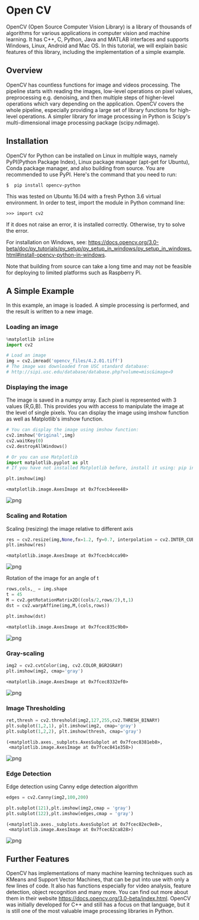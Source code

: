 
# Open CV

OpenCV (Open Source Computer Vision Library) is a library of thousands of algorithms for various applications in computer vision and machine learning. It has C++, C, Python, Java and MATLAB interfaces and supports Windows, Linux, Android and Mac OS. In this tutorial, we will explain basic features of this library, including the implementation of a simple example.

## Overview

OpenCV has countless functions for image and videos processing. The pipeline starts with reading the images, low-level operations on pixel values, preprocessing e.g. denoising, and then multiple steps of higher-level operations which vary depending on the application. OpenCV covers the whole pipeline, especially providing a large set of library functions for high-level operations.
A simpler library for image processing in Python is Scipy's multi-dimensional image processing package (scipy.ndimage).

## Installation

OpenCV for Python can be installed on Linux in multiple ways, namely PyPI(Python Package Index), Linux package manager (apt-get for Ubuntu), Conda package manager, and also building from source. You are recommended to use PyPI. Here's the command that you need to run:
```
$  pip install opencv-python
```

This was tested on Ubuntu 16.04 with a fresh Python 3.6 virtual environment. In order to test, import the module in Python command line:
```
>>> import cv2
```
If it does not raise an error, it is installed correctly. Otherwise, try to solve the error.

For installation on Windows, see: https://docs.opencv.org/3.0-beta/doc/py_tutorials/py_setup/py_setup_in_windows/py_setup_in_windows.html#install-opencv-python-in-windows.

Note that building from source can take a long time and may not be feasible for deploying to limited platforms such as Raspberry Pi.

## A Simple Example
In this example, an image is loaded. A simple processing is performed, and the result is written to a new image.

### Loading an image


```python
%matplotlib inline
import cv2

# Load an image
img = cv2.imread('opencv_files/4.2.01.tiff') 
# The image was downloaded from USC standard database: 
# http://sipi.usc.edu/database/database.php?volume=misc&image=9
```

### Displaying the image

The image is saved in a numpy array. Each pixel is represented with 3 values (R,G,B). This provides you with access to manipulate the image at the level of single pixels.
You can display the image using imshow function as well as Matplotlib's imshow function.


```python
# You can display the image using imshow function:
cv2.imshow('Original',img)
cv2.waitKey(0)
cv2.destroyAllWindows()
```


```python
# Or you can use Matplotlib
import matplotlib.pyplot as plt
# If you have not installed Matplotlib before, install it using: pip install matplotlib

plt.imshow(img)
```




    <matplotlib.image.AxesImage at 0x7fcecb4eee48>




![png](opencv_files/output_5_1.png)


### Scaling and Rotation

Scaling (resizing) the image relative to different axis


```python
res = cv2.resize(img,None,fx=1.2, fy=0.7, interpolation = cv2.INTER_CUBIC)
plt.imshow(res)
```




    <matplotlib.image.AxesImage at 0x7fcecb4cca90>




![png](opencv_files/output_7_1.png)


Rotation of the image for an angle of t


```python
rows,cols,_ = img.shape
t = 45
M = cv2.getRotationMatrix2D((cols/2,rows/2),t,1)
dst = cv2.warpAffine(img,M,(cols,rows))

plt.imshow(dst)
```




    <matplotlib.image.AxesImage at 0x7fcec835c9b0>




![png](opencv_files/output_9_1.png)


### Gray-scaling


```python
img2 = cv2.cvtColor(img, cv2.COLOR_BGR2GRAY)
plt.imshow(img2, cmap='gray')
```




    <matplotlib.image.AxesImage at 0x7fcec8332ef0>




![png](opencv_files/output_11_1.png)


### Image Thresholding


```python
ret,thresh = cv2.threshold(img2,127,255,cv2.THRESH_BINARY)
plt.subplot(1,2,1), plt.imshow(img2, cmap='gray')
plt.subplot(1,2,2), plt.imshow(thresh, cmap='gray')
```




    (<matplotlib.axes._subplots.AxesSubplot at 0x7fcec8381eb8>,
     <matplotlib.image.AxesImage at 0x7fcec841e358>)




![png](opencv_files/output_13_1.png)


### Edge Detection
Edge detection using Canny edge detection algorithm


```python
edges = cv2.Canny(img2,100,200)

plt.subplot(121),plt.imshow(img2,cmap = 'gray')
plt.subplot(122),plt.imshow(edges,cmap = 'gray')
```




    (<matplotlib.axes._subplots.AxesSubplot at 0x7fcec82ec9e8>,
     <matplotlib.image.AxesImage at 0x7fcec82ca828>)




![png](opencv_files/output_15_1.png)


## Further Features

OpenCV has implementations of many machine learning techniques such as KMeans and Support Vector Machines, that can be put into use with only a few lines of code. It also has functions especially for video analysis, feature detection, object recognition and many more. You can find out more about them in their website <https://docs.opencv.org/3.0-beta/index.html>. 
OpenCV was initially developed for C++ and still has a focus on that language, but it is still one of the most valuable image processing libraries in Python.
